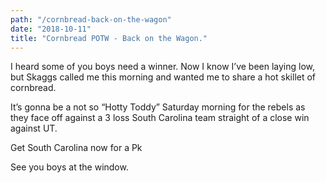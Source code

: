 ```yaml
---
path: "/cornbread-back-on-the-wagon"
date: "2018-10-11"
title: "Cornbread POTW - Back on the Wagon."
---
```


I heard some of you boys need a winner. Now I know I’ve been laying low, but Skaggs called me this morning and wanted me to share a hot skillet of cornbread.

It’s gonna be a not so “Hotty Toddy” Saturday morning for the rebels as they face off against a 3 loss South Carolina team straight of a close win against UT.

Get South Carolina now for a Pk

See you boys at the window.
